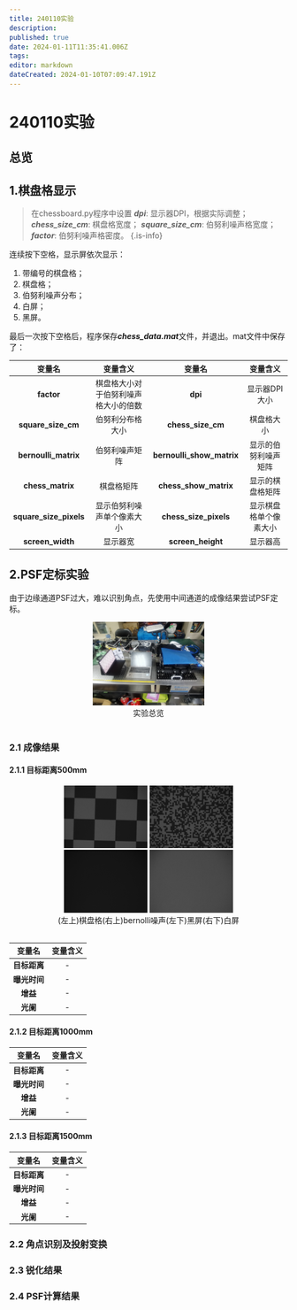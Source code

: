 ```yaml
---
title: 240110实验
description: 
published: true
date: 2024-01-11T11:35:41.006Z
tags: 
editor: markdown
dateCreated: 2024-01-10T07:09:47.191Z
---
```


# 240110实验

## 总览


## 1.棋盘格显示

> 在chessboard.py程序中设置
>***dpi***: 显示器DPI，根据实际调整；
>***chess_size_cm***: 棋盘格宽度；
>***square_size_cm***: 伯努利噪声格宽度；
>***factor***: 伯努利噪声格密度。
{.is-info}

连续按下空格，显示屏依次显示：

1. 带编号的棋盘格；
2. 棋盘格；
3. 伯努利噪声分布；
4. 白屏；
5. 黑屏。

最后一次按下空格后，程序保存***chess_data.mat***文件，并退出。mat文件中保存了：

| 变量名 | 变量含义 | 变量名 | 变量含义 |
|:-:|:-:|:-:|:-:|
|**factor**|棋盘格大小对于伯努利噪声格大小的倍数|**dpi**|显示器DPI大小|
|**square_size_cm**|伯努利分布格大小|**chess_size_cm**|棋盘格大小|
|**bernoulli_matrix**|伯努利噪声矩阵|**bernoulli_show_matrix**|显示的伯努利噪声矩阵|
|**chess_matrix**|棋盘格矩阵|**chess_show_matrix**|显示的棋盘格矩阵|
|**square_size_pixels**|显示伯努利噪声单个像素大小|**chess_size_pixels**|显示棋盘格单个像素大小|
|**screen_width**|显示器宽|**screen_height**|显示器高|


## 2.PSF定标实验

由于边缘通道PSF过大，难以识别角点，先使用中间通道的成像结果尝试PSF定标。


<center>
<img src='/240110/实验过程.jpg' width=40%>
<br>
<div class='tz'>实验总览</div>
</center>
<br>

### 2.1 成像结果

#### 2.1.1 目标距离500mm
  
<center>
<img src='/240110/500mmchess01.jpg' width=30%>
<img src='/240110/500mmbernolli01.jpg' width=30%>
<br>
<img src='/240110/500mmblack01.jpg' width=30%>
<img src='/240110/500mmwhite01.jpg' width=30%>
<br>
<div class='tz'>(左上)棋盘格(右上)bernolli噪声(左下)黑屏(右下)白屏</div>
</center>
<br>
  
| 变量名 | 变量含义 |
|:-:|:-:|
|**目标距离**|-|
|**曝光时间**|-|
|**增益**|-|
|**光阑**|-|

#### 2.1.2 目标距离1000mm
  
| 变量名 | 变量含义 |
|:-:|:-:|
|**目标距离**|-|
|**曝光时间**|-|
|**增益**|-|
|**光阑**|-|

#### 2.1.3 目标距离1500mm
  
| 变量名 | 变量含义 |
|:-:|:-:|
|**目标距离**|-|
|**曝光时间**|-|
|**增益**|-|
|**光阑**|-|

### 2.2 角点识别及投射变换

### 2.3 锐化结果

### 2.4 PSF计算结果
